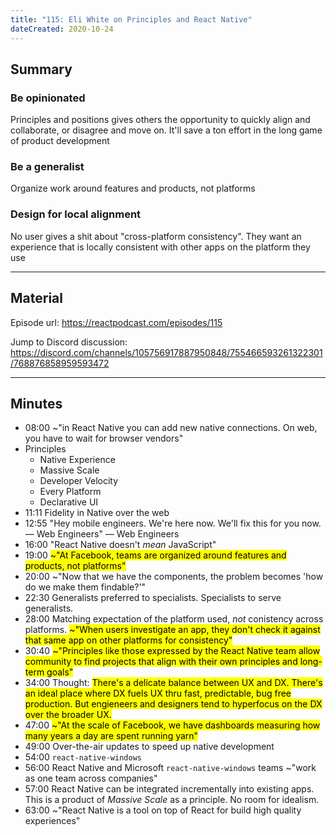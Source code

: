 ```yaml
---
title: "115: Eli White on Principles and React Native"
dateCreated: 2020-10-24
---
```


## Summary

### Be opinionated

Principles and positions gives others the opportunity to quickly align and collaborate, or disagree and move on. It'll save a ton effort in the long game of product development

### Be a generalist

Organize work around features and products, not platforms

### Design for local alignment

No user gives a shit about "cross-platform consistency". They want an experience that is locally consistent with other apps on the platform they use

---

## Material

Episode url: https://reactpodcast.com/episodes/115

Jump to Discord discussion: https://discord.com/channels/105756917887950848/755466593261322301/768876858959593472

---

## Minutes

- 08:00 ~"in React Native you can add new native connections. On web, you have to wait for browser vendors"
- Principles
  - Native Experience
  - Massive Scale
  - Developer Velocity
  - Every Platform
  - Declarative UI
- 11:11 Fidelity in Native over the web
- 12:55 "Hey mobile engineers. We're here now. We'll fix this for you now. — Web Engineers" — Web Engineers
- 16:00 "React Native doesn't _mean_ JavaScript"
- 19:00 <mark>~"At Facebook, teams are organized around features and products, not platforms"</mark>
- 20:00 ~"Now that we have the components, the problem becomes 'how do we make them findable?'"
- 22:30 Generalists preferred to specialists. Specialists to serve generalists.
- 28:00 Matching expectation of the platform used, _not_ conistency across platforms. <mark>~"When users investigate an app, they don't check it against that same app on other platforms for consistency"</mark>
- 30:40 <mark>~"Principles like those expressed by the React Native team allow community to find projects that align with their own principles and long-term goals"</mark>
- 34:00 Thought: <mark>There's a delicate balance between UX and DX. There's an ideal place where DX fuels UX thru fast, predictable, bug free production. But engieneers and designers tend to hyperfocus on the DX over the broader UX.</mark>
- 47:00 <mark>~"At the scale of Facebook, we have dashboards measuring how many years a day are spent running yarn"</mark>
- 49:00 Over-the-air updates to speed up native development
- 54:00 `react-native-windows`
- 56:00 React Native and Microsoft `react-native-windows` teams ~"work as one team across companies"
- 57:00 React Native can be integrated incrementally into existing apps. This is a product of _Massive Scale_ as a principle. No room for idealism.
- 63:00 ~"React Native is a tool on top of React for build high quality experiences"
